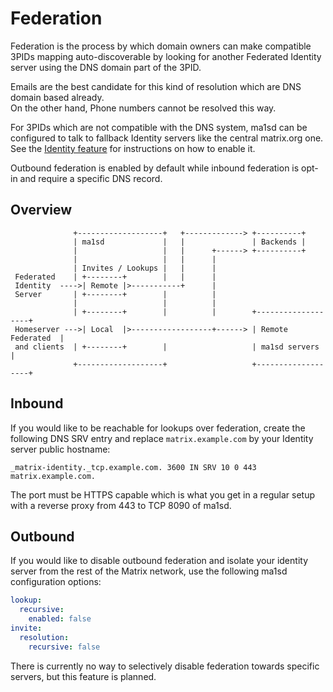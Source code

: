 # Federation
Federation is the process by which domain owners can make compatible 3PIDs mapping auto-discoverable by looking for another
Federated Identity server using the DNS domain part of the 3PID.

Emails are the best candidate for this kind of resolution which are DNS domain based already.  
On the other hand, Phone numbers cannot be resolved this way.

For 3PIDs which are not compatible with the DNS system, ma1sd can be configured to talk to fallback Identity servers like
the central matrix.org one. See the [Identity feature](identity.md#lookups) for instructions on how to enable it.

Outbound federation is enabled by default while inbound federation is opt-in and require a specific DNS record.

## Overview
```
              +-------------------+   +-------------> +----------+
              | ma1sd             |   |               | Backends |
              |                   |   |      +------> +----------+
              |                   |   |      |
              | Invites / Lookups |   |      |
 Federated    | +--------+        |   |      |
 Identity  ---->| Remote |>-----------+      |
 Server       | +--------+        |          |
              |                   |          |
              | +--------+        |          |        +-------------------+
 Homeserver --->| Local  |>------------------+------> | Remote Federated  |
 and clients  | +--------+        |                   | ma1sd servers     |
              +-------------------+                   +-------------------+
```

## Inbound
If you would like to be reachable for lookups over federation, create the following DNS SRV entry and replace
`matrix.example.com` by your Identity server public hostname:
```
_matrix-identity._tcp.example.com. 3600 IN SRV 10 0 443 matrix.example.com.
``` 

The port must be HTTPS capable which is what you get in a regular setup with a reverse proxy from 443 to TCP 8090 of ma1sd.

## Outbound
If you would like to disable outbound federation and isolate your identity server from the rest of the Matrix network,
use the following ma1sd configuration options:
```yaml
lookup:
  recursive:
    enabled: false
invite:
  resolution:
    recursive: false
``` 

There is currently no way to selectively disable federation towards specific servers, but this feature is planned.
